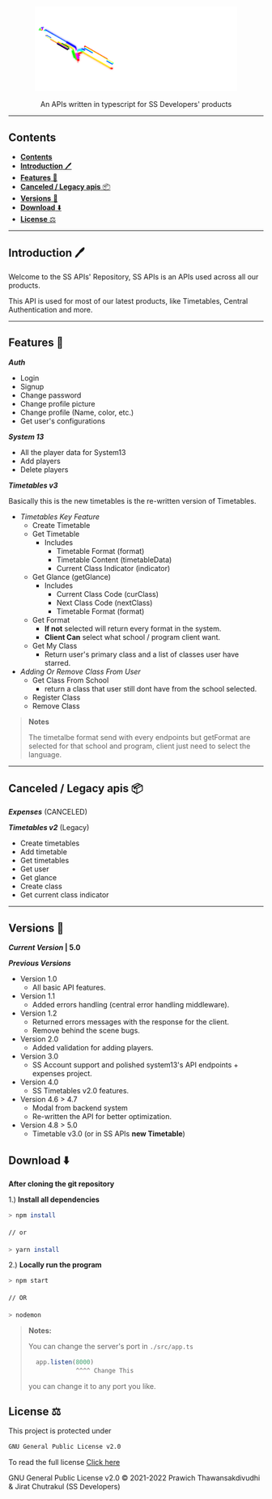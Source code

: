<div align="center">
    <img src="./images/logo%20long.png" alt="SS APIs Logos" width="400px" />
    <p>An APIs written in typescript for SS Developers' products</p>
</div>

---

## **Contents**

- [**Contents**](#contents)
- [**Introduction** 🖊️](#introduction-️)
- [**Features** 📝](#features-)
- [**Canceled / Legacy apis** 📦](#canceled--legacy-apis-)
- [**Versions** 📜](#versions-)
- [**Download** ⬇️](#download-️)
- [**License** ⚖️](#license-️)

---

## **Introduction** 🖊️

Welcome to the SS APIs' Repository, SS APIs is an APIs used across all our products.

This API is used for most of our latest products, like Timetables, Central Authentication and more.

---

## **Features** 📝

**_Auth_**

- Login
- Signup
- Change password
- Change profile picture
- Change profile (Name, color, etc.)
- Get user's configurations

**_System 13_**

- All the player data for System13
- Add players
- Delete players

**_Timetables v3_**

Basically this is the new timetables is the re-written version of Timetables.

- _Timetables Key Feature_
  - Create Timetable
  - Get Timetable
    - Includes
      - Timetable Format (format)
      - Timetable Content (timetableData)
      - Current Class Indicator (indicator)
  - Get Glance (getGlance)
    - Includes
      - Current Class Code (curClass)
      - Next Class Code (nextClass)
      - Timetable Format (format)
  - Get Format
    - **If not** selected will return every format in the system.
    - **Client Can** select what school / program client want.
  - Get My Class
    - Return user's primary class and a list of classes user have starred.
- _Adding Or Remove Class From User_
  - Get Class From School
    - return a class that user still dont have from the school selected.
  - Register Class
  - Remove Class
    <br />

> **Notes**
>
> The timetalbe format send with every endpoints but getFormat are selected for that school and program, client just need to select the language.

---

## **Canceled / Legacy apis** 📦

**_Expenses_** (CANCELED)

**_Timetables v2_** (Legacy)

- Create timetables
- Add timetable
- Get timetables
- Get user
- Get glance
- Create class
- Get current class indicator

---

## **Versions** 📜

**_Current Version_ | 5.0** <br/>

**_Previous Versions_**

- Version 1.0
  - All basic API features.
- Version 1.1
  - Added errors handling (central error handling middleware).
- Version 1.2
  - Returned errors messages with the response for the client.
  - Remove behind the scene bugs.
- Version 2.0
  - Added validation for adding players.
- Version 3.0
  - SS Account support and polished system13's API endpoints + expenses project.
- Version 4.0
  - SS Timetables v2.0 features.
- Version 4.6 > 4.7
  - Modal from backend system
  - Re-written the API for better optimization.
- Version 4.8 > 5.0
  - Timetable v3.0 (or in SS APIs **new Timetable**)

## **Download** ⬇️

**After cloning the git repository**

1.) **Install all dependencies**

```zsh
> npm install

// or

> yarn install
```

2.) **Locally run the program**

```zsh
> npm start

// OR

> nodemon
```

> **Notes:**
>
> You can change the server's port in `./src/app.ts`
>
> ```ts
>   app.listen(8000)
>              ^^^^ Change This
> ```
>
> you can change it to any port you like.

## **License** ⚖️

This project is protected under

```sh
GNU General Public License v2.0
```

To read the full license [Click here](LICENSE)

GNU General Public License v2.0 © 2021-2022 Prawich Thawansakdivudhi & Jirat Chutrakul (SS Developers)
